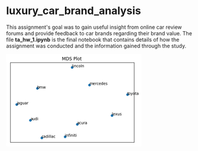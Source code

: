 # luxury_car_brand_analysis
This assignment's goal was to gain useful insight from online car review forums and provide feedback to car brands regarding their brand value. The file **ta_hw_1.ipynb** is the final notebook that contains details of how the assignment was conducted and the information gained through the study. 

![](mds_plot.png)

